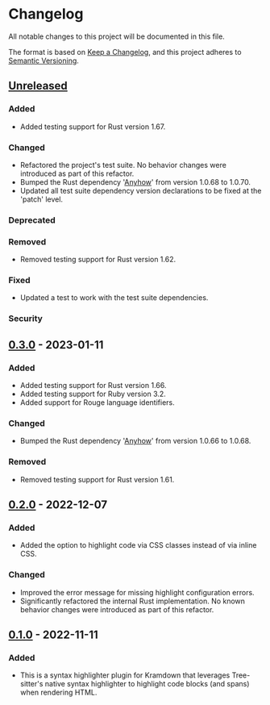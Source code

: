 # Changelog

All notable changes to this project will be documented in this file.

The format is based on [Keep a Changelog](https://keepachangelog.com/en/1.0.0),
and this project adheres to [Semantic Versioning](https://semver.org/spec/v2.0.0.html).

## [Unreleased]

### Added
<!-- For new features -->

- Added testing support for Rust version 1.67.

### Changed
<!-- For changes in existing functionality -->

- Refactored the project's test suite. No behavior changes were introduced as part of
  this refactor.
- Bumped the Rust dependency '[Anyhow](https://crates.io/crates/anyhow)' from version
  1.0.68 to 1.0.70.
- Updated all test suite dependency version declarations to be fixed at the 'patch'
  level.

### Deprecated
<!-- For soon-to-be removed features -->

### Removed
<!-- For now removed features -->

- Removed testing support for Rust version 1.62.

### Fixed
<!-- For any bug fixes -->

- Updated a test to work with the test suite dependencies.

### Security
<!-- In case of vulnerabilities -->

## [0.3.0] - 2023-01-11

### Added

- Added testing support for Rust version 1.66.
- Added testing support for Ruby version 3.2.
- Added support for Rouge language identifiers.

### Changed

- Bumped the Rust dependency '[Anyhow](https://crates.io/crates/anyhow)' from version
  1.0.66 to 1.0.68.

### Removed

- Removed testing support for Rust version 1.61.

## [0.2.0] - 2022-12-07

### Added

- Added the option to highlight code via CSS classes instead of via inline CSS.

### Changed

- Improved the error message for missing highlight configuration errors.
- Significantly refactored the internal Rust implementation. No known behavior changes
  were introduced as part of this refactor.

## [0.1.0] - 2022-11-11

### Added

- This is a syntax highlighter plugin for Kramdown that leverages Tree-sitter's native
  syntax highlighter to highlight code blocks (and spans) when rendering HTML.

[unreleased]: https://github.com/andrewtbiehl/kramdown-syntax_tree_sitter/compare/v0.3.0...HEAD
[0.3.0]: https://github.com/andrewtbiehl/kramdown-syntax_tree_sitter/compare/v0.2.0...v0.3.0
[0.2.0]: https://github.com/andrewtbiehl/kramdown-syntax_tree_sitter/compare/v0.1.0...v0.2.0
[0.1.0]: https://github.com/andrewtbiehl/kramdown-syntax_tree_sitter/releases/tag/v0.1.0
